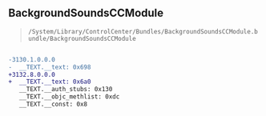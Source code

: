 ## BackgroundSoundsCCModule

> `/System/Library/ControlCenter/Bundles/BackgroundSoundsCCModule.bundle/BackgroundSoundsCCModule`

```diff

-3130.1.0.0.0
-  __TEXT.__text: 0x698
+3132.8.0.0.0
+  __TEXT.__text: 0x6a0
   __TEXT.__auth_stubs: 0x130
   __TEXT.__objc_methlist: 0xdc
   __TEXT.__const: 0x8

```
